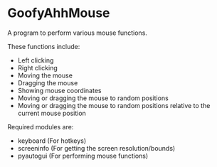 # GoofyAhhMouse
A program to perform various mouse functions.<br/>

These functions include:
* Left clicking
* Right clicking
* Moving the mouse
* Dragging the mouse
* Showing mouse coordinates
* Moving or dragging the mouse to random positions
* Moving or dragging the mouse to random positions relative to the current mouse position

Required modules are:
* keyboard (For hotkeys)
* screeninfo (For getting the screen resolution/bounds)
* pyautogui (For performing mouse functions)
